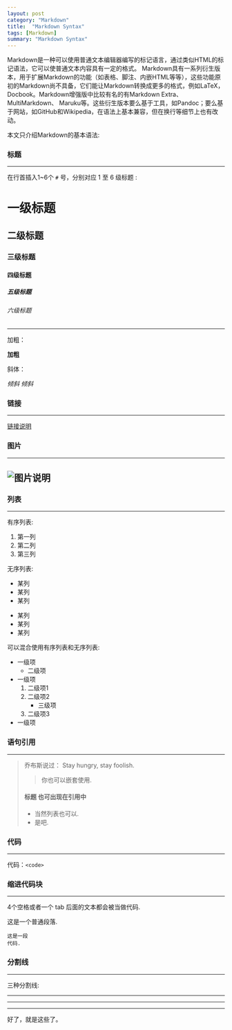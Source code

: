 ```yaml
---
layout: post
category: "Markdown"
title:  "Markdown Syntax"
tags: [Markdown]
summary: "Markdown Syntax"
---
```

Markdown是一种可以使用普通文本编辑器编写的标记语言，通过类似HTML的标记语法，它可以使普通文本内容具有一定的格式。
Markdown具有一系列衍生版本，用于扩展Markdown的功能（如表格、脚注、内嵌HTML等等），这些功能原初的Markdown尚不具备，它们能让Markdown转换成更多的格式，例如LaTeX，Docbook。Markdown增强版中比较有名的有Markdown Extra、MultiMarkdown、 Maruku等。这些衍生版本要么基于工具，如Pandoc；要么基于网站，如GitHub和Wikipedia，在语法上基本兼容，但在换行等细节上也有改动。

本文只介绍Markdown的基本语法:

### 标题 ###

----------

在行首插入1~6个 `#` 号，分别对应 1 至 6 级标题 :

# 一级标题  #

## 二级标题 ##

### 三级标题 ###

#### 四级标题 ####

##### 五级标题 #####

###### 六级标题 ######

----------

加粗：

**加粗** 

斜体：

*倾斜*
_倾斜_

### 链接 ###

----------

[链接说明](http://example.com/)

### 图片 ###

----------


![图片说明](http://example.com/image.png)
----------

### 列表 ###

----------

有序列表:

1.  第一列
1.  第二列
1.  第三列

无序列表:

-   某列
-   某列
-   某列

*   某列
*   某列
*   某列

可以混合使用有序列表和无序列表:

-   一级项
	- 二级项
-   一级项
	1.  二级项1
	2.  二级项2
		-   三级项
	3.  二级项3
-   一级项


### 语句引用 ###

----------

> 乔布斯说过：
> Stay hungry, stay foolish.
> > 你也可以嵌套使用.
> #### 标题 也可出现在引用中
>
> - 当然列表也可以.
> - 是吧.

### 代码 ###

----------

代码：`<code>` 

### 缩进代码块 ###

----------

4个空格或者一个 tab 后面的文本都会被当做代码.

这是一个普通段落.

	这是一段
	代码.

### 分割线 ###

----------

三种分割线:

---

* * *

- - - -

好了，就是这些了。


